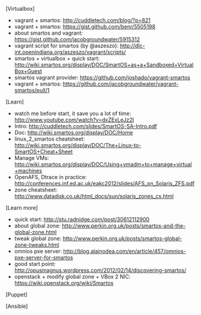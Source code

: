 [Virtualbox]
 - vagrant + smartos: http://cuddletech.com/blog/?p=821
 - vagrant + smartos: https://gist.github.com/benr/5505198
 - about smartos and vagrant: https://gist.github.com/jacobgroundwater/5915312
 - vagrant script for smartos (by @aszeszo): http://dlc-int.openindiana.org/aszeszo/vagrant/scripts/ 
 - smartos + virtualbox + quick start: http://wiki.smartos.org/display/DOC/SmartOS+as+a+Sandboxed+VirtualBox+Guest
 - smartos vagrant provider: https://github.com/joshado/vagrant-smartos
 - vagrant + smartos: https://github.com/jacobgroundwater/vagrant-smartos/pull/1

[Learn]
 - watch me before start, it save you a lot of time: http://www.youtube.com/watch?v=dxZExLeJz2I
 - Intro: http://cuddletech.com/slides/SmartOS-SA-Intro.pdf
 - Doc: http://wiki.smartos.org/display/DOC/Home
 - linux_2_smartos cheatsheet: http://wiki.smartos.org/display/DOC/The+Linux-to-SmartOS+Cheat+Sheet
 - Manage VMs: http://wiki.smartos.org/display/DOC/Using+vmadm+to+manage+virtual+machines
 - OpenAFS, Dtrace in practice: http://conferences.inf.ed.ac.uk/eakc2012/slides/AFS_on_Solaris_ZFS.pdf
 - zone cheatsheet: http://www.datadisk.co.uk/html_docs/sun/solaris_zones_cs.html

[Learn more]
 - quick start: http://stu.radnidge.com/post/30612112900
 - about global zone: http://www.perkin.org.uk/posts/smartos-and-the-global-zone.html
 - tweak global zone: http://www.perkin.org.uk/posts/smartos-global-zone-tweaks.html
 - omnios pxe server: http://blog.alainodea.com/en/article/457/omnios-pxe-server-for-smartos
 - good start point: http://opusmagnus.wordpress.com/2012/02/14/discovering-smartos/
 - openstack + modify global zone + VBox 2 NIC: https://wiki.openstack.org/wiki/Smartos

[Puppet]

[Ansible]

